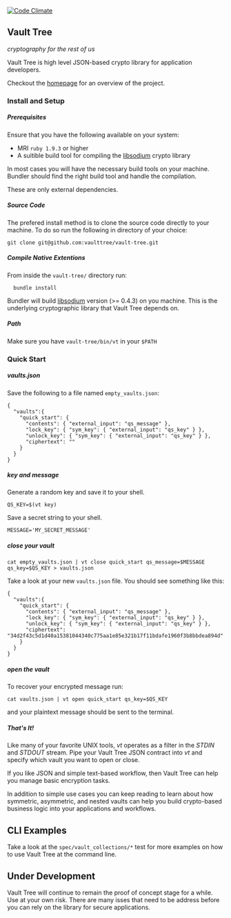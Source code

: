 [![Code Climate](https://codeclimate.com/github/VaultTree/vault-tree.png)](https://codeclimate.com/github/VaultTree/vault-tree)

## Vault Tree

_cryptography for the rest of us_

Vault Tree is high level JSON-based crypto library for application developers.

Checkout the [homepage] for an overview of the project.

[homepage]: http://vaulttree.github.io

### Install and Setup

##### Prerequisites

Ensure that you have the following available on your system:

* MRI `ruby 1.9.3` or higher
* A suitible build tool for compiling the [libsodium] crypto library

In most cases you will have the necessary build tools on your machine. Bundler should find the right build tool and handle the compilation.

These are only external dependencies.

[libsodium]: https://github.com/jedisct1/libsodium

##### Source Code

The prefered install method is to clone the source code directly to your machine. To do so run the following in directory of your choice:

```
git clone git@github.com:vaulttree/vault-tree.git
```

##### Compile Native Extentions

From inside the `vault-tree/` directory run:

```
  bundle install
```

Bundler will build [libsodium] version (>= 0.4.3) on you machine. This is the underlying cryptographic library that Vault Tree depends on.

[libsodium]: https://github.com/jedisct1/libsodium

##### Path

Make sure you have `vault-tree/bin/vt` in your `$PATH`

### Quick Start

##### vaults.json

Save the following to a file named `empty_vaults.json`:

```
{
  "vaults":{
    "quick_start": {
      "contents": { "external_input": "qs_message" },
      "lock_key": { "sym_key": { "external_input": "qs_key" } },
      "unlock_key": { "sym_key": { "external_input": "qs_key" } },
      "ciphertext": ""
    }
  }
}
```

##### key and message

Generate a random key and save it to your shell.

```
QS_KEY=$(vt key)
```

Save a secret string to your shell.

```
MESSAGE='MY_SECRET_MESSAGE'
```

##### close your vault

```
cat empty_vaults.json | vt close quick_start qs_message=$MESSAGE qs_key=$QS_KEY > vaults.json
```

Take a look at your new `vaults.json` file. You should see something like this:

```
{
  "vaults":{
    "quick_start": {
      "contents": { "external_input": "qs_message" },
      "lock_key": { "sym_key": { "external_input": "qs_key" } },
      "unlock_key": { "sym_key": { "external_input": "qs_key" } },
      "ciphertext": "34d2f43c5d1d40a15381044340c775aa1e85e321b17f11bdafe1960f3b8bbdea894d"
    }
  }
}
```

##### open the vault

To recover your encrypted message run:

```
cat vaults.json | vt open quick_start qs_key=$QS_KEY
```

and your plaintext message should be sent to the terminal.

##### That's It!

Like many of your favorite UNIX tools, _vt_ operates as a filter in the _STDIN_ and _STDOUT_ stream. Pipe your Vault Tree JSON contract into _vt_ and specify which vault you want to open or close.

If you like JSON and simple text-based workflow, then Vault Tree can help you manage basic encryption tasks.

In addition to simple use cases you can keep reading to learn about how symmetric, asymmetric, and nested vaults can help you build crypto-based business logic into your applications and workflows.

## CLI Examples

Take a look at the `spec/vault_collections/*` test for more examples on how to use Vault Tree at the command line.

## Under Development

Vault Tree will continue to remain the proof of concept stage for a while. Use at your own risk. There are many isses that need to be address before you can rely on the library for secure applications.
